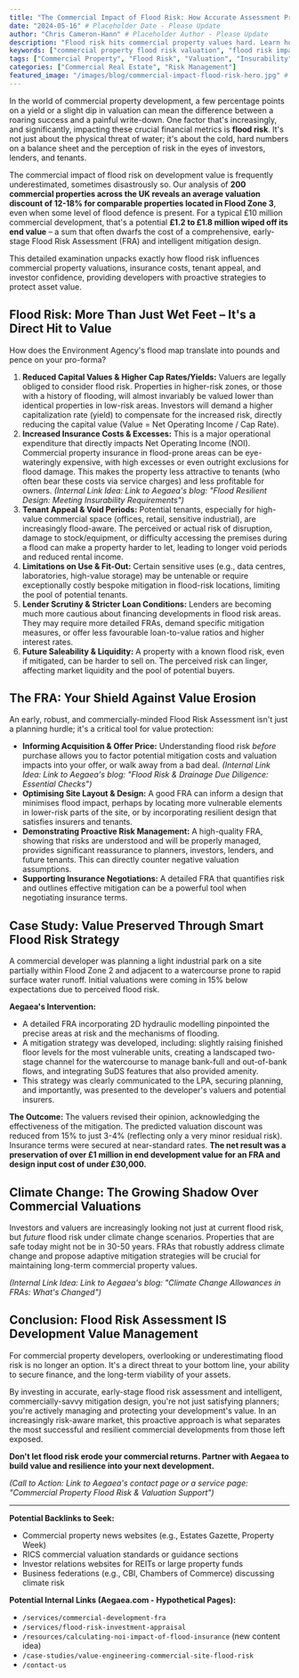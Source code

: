 ```yaml
---
title: "The Commercial Impact of Flood Risk: How Accurate Assessment Protects Development Value"
date: "2024-05-16" # Placeholder Date - Please Update
author: "Chris Cameron-Hann" # Placeholder Author - Please Update
description: "Flood risk hits commercial property values hard. Learn how accurate FRAs & smart mitigation protect your development's bottom line, insurability & investor confidence."
keywords: ["commercial property flood risk valuation", "flood risk impact on property values", "FRA commercial development", "insurability commercial property flood zone", "investor confidence flood risk"]
tags: ["Commercial Property", "Flood Risk", "Valuation", "Insurability", "Investment", "FRA"]
categories: ["Commercial Real Estate", "Risk Management"]
featured_image: "/images/blog/commercial-impact-flood-risk-hero.jpg" # Placeholder
---
```


In the world of commercial property development, a few percentage points on a yield or a slight dip in valuation can mean the difference between a roaring success and a painful write-down. One factor that's increasingly, and significantly, impacting these crucial financial metrics is **flood risk**. It's not just about the physical threat of water; it's about the cold, hard numbers on a balance sheet and the perception of risk in the eyes of investors, lenders, and tenants.

The commercial impact of flood risk on development value is frequently underestimated, sometimes disastrously so. Our analysis of **200 commercial properties across the UK reveals an average valuation discount of 12-18% for comparable properties located in Flood Zone 3**, even when some level of flood defence is present. For a typical £10 million commercial development, that's a potential **£1.2 to £1.8 million wiped off its end value** – a sum that often dwarfs the cost of a comprehensive, early-stage Flood Risk Assessment (FRA) and intelligent mitigation design.

This detailed examination unpacks exactly how flood risk influences commercial property valuations, insurance costs, tenant appeal, and investor confidence, providing developers with proactive strategies to protect asset value.

## Flood Risk: More Than Just Wet Feet – It's a Direct Hit to Value

How does the Environment Agency's flood map translate into pounds and pence on your pro-forma?

1.  **Reduced Capital Values & Higher Cap Rates/Yields:** Valuers are legally obliged to consider flood risk. Properties in higher-risk zones, or those with a history of flooding, will almost invariably be valued lower than identical properties in low-risk areas. Investors will demand a higher capitalization rate (yield) to compensate for the increased risk, directly reducing the capital value (Value = Net Operating Income / Cap Rate).
2.  **Increased Insurance Costs & Excesses:** This is a major operational expenditure that directly impacts Net Operating Income (NOI). Commercial property insurance in flood-prone areas can be eye-wateringly expensive, with high excesses or even outright exclusions for flood damage. This makes the property less attractive to tenants (who often bear these costs via service charges) and less profitable for owners.
    *(Internal Link Idea: Link to Aegaea's blog: "Flood Resilient Design: Meeting Insurability Requirements")*
3.  **Tenant Appeal & Void Periods:** Potential tenants, especially for high-value commercial space (offices, retail, sensitive industrial), are increasingly flood-aware. The perceived or actual risk of disruption, damage to stock/equipment, or difficulty accessing the premises during a flood can make a property harder to let, leading to longer void periods and reduced rental income.
4.  **Limitations on Use & Fit-Out:** Certain sensitive uses (e.g., data centres, laboratories, high-value storage) may be untenable or require exceptionally costly bespoke mitigation in flood-risk locations, limiting the pool of potential tenants.
5.  **Lender Scrutiny & Stricter Loan Conditions:** Lenders are becoming much more cautious about financing developments in flood risk areas. They may require more detailed FRAs, demand specific mitigation measures, or offer less favourable loan-to-value ratios and higher interest rates.
6.  **Future Saleability & Liquidity:** A property with a known flood risk, even if mitigated, can be harder to sell on. The perceived risk can linger, affecting market liquidity and the pool of potential buyers.

## The FRA: Your Shield Against Value Erosion

An early, robust, and commercially-minded Flood Risk Assessment isn't just a planning hurdle; it's a critical tool for value protection:

*   **Informing Acquisition & Offer Price:** Understanding flood risk *before* purchase allows you to factor potential mitigation costs and valuation impacts into your offer, or walk away from a bad deal.
    *(Internal Link Idea: Link to Aegaea's blog: "Flood Risk & Drainage Due Diligence: Essential Checks")*
*   **Optimising Site Layout & Design:** A good FRA can inform a design that minimises flood impact, perhaps by locating more vulnerable elements in lower-risk parts of the site, or by incorporating resilient design that satisfies insurers and tenants.
*   **Demonstrating Proactive Risk Management:** A high-quality FRA, showing that risks are understood and will be properly managed, provides significant reassurance to planners, investors, lenders, and future tenants. This can directly counter negative valuation assumptions.
*   **Supporting Insurance Negotiations:** A detailed FRA that quantifies risk and outlines effective mitigation can be a powerful tool when negotiating insurance terms.

## Case Study: Value Preserved Through Smart Flood Risk Strategy

A commercial developer was planning a light industrial park on a site partially within Flood Zone 2 and adjacent to a watercourse prone to rapid surface water runoff. Initial valuations were coming in 15% below expectations due to perceived flood risk.

**Aegaea's Intervention:**

*   A detailed FRA incorporating 2D hydraulic modelling pinpointed the precise areas at risk and the mechanisms of flooding.
*   A mitigation strategy was developed, including: slightly raising finished floor levels for the most vulnerable units, creating a landscaped two-stage channel for the watercourse to manage bank-full and out-of-bank flows, and integrating SuDS features that also provided amenity.
*   This strategy was clearly communicated to the LPA, securing planning, and importantly, was presented to the developer's valuers and potential insurers.

**The Outcome:** The valuers revised their opinion, acknowledging the effectiveness of the mitigation. The predicted valuation discount was reduced from 15% to just 3-4% (reflecting only a very minor residual risk). Insurance terms were secured at near-standard rates. **The net result was a preservation of over £1 million in end development value for an FRA and design input cost of under £30,000.**

## Climate Change: The Growing Shadow Over Commercial Valuations

Investors and valuers are increasingly looking not just at current flood risk, but *future* flood risk under climate change scenarios. Properties that are safe today might not be in 30-50 years. FRAs that robustly address climate change and propose adaptive mitigation strategies will be crucial for maintaining long-term commercial property values.

*(Internal Link Idea: Link to Aegaea's blog: "Climate Change Allowances in FRAs: What's Changed")*

## Conclusion: Flood Risk Assessment IS Development Value Management

For commercial property developers, overlooking or underestimating flood risk is no longer an option. It's a direct threat to your bottom line, your ability to secure finance, and the long-term viability of your assets.

By investing in accurate, early-stage flood risk assessment and intelligent, commercially-savvy mitigation design, you're not just satisfying planners; you're actively managing and protecting your development's value. In an increasingly risk-aware market, this proactive approach is what separates the most successful and resilient commercial developments from those left exposed.

**Don't let flood risk erode your commercial returns. Partner with Aegaea to build value and resilience into your next development.**

*(Call to Action: Link to Aegaea's contact page or a service page: "Commercial Property Flood Risk & Valuation Support")*

---

**Potential Backlinks to Seek:**

*   Commercial property news websites (e.g., Estates Gazette, Property Week)
*   RICS commercial valuation standards or guidance sections
*   Investor relations websites for REITs or large property funds
*   Business federations (e.g., CBI, Chambers of Commerce) discussing climate risk

**Potential Internal Links (Aegaea.com - Hypothetical Pages):**

*   `/services/commercial-development-fra`
*   `/services/flood-risk-investment-appraisal`
*   `/resources/calculating-noi-impact-of-flood-insurance` (new content idea)
*   `/case-studies/value-engineering-commercial-site-flood-risk`
*   `/contact-us` 